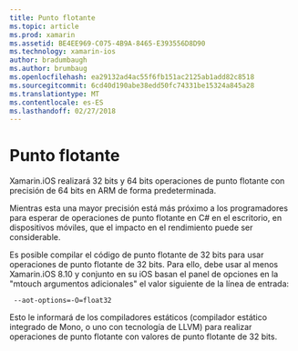 ```yaml
---
title: Punto flotante
ms.topic: article
ms.prod: xamarin
ms.assetid: BE4EE969-C075-4B9A-8465-E393556D8D90
ms.technology: xamarin-ios
author: bradumbaugh
ms.author: brumbaug
ms.openlocfilehash: ea29132ad4ac55f6fb151ac2125ab1add82c8518
ms.sourcegitcommit: 6cd40d190abe38edd50fc74331be15324a845a28
ms.translationtype: MT
ms.contentlocale: es-ES
ms.lasthandoff: 02/27/2018
---
```

# <a name="floating-point"></a>Punto flotante

Xamarin.iOS realizará 32 bits y 64 bits operaciones de punto flotante con precisión de 64 bits en ARM de forma predeterminada.  

Mientras esta una mayor precisión está más próximo a los programadores para esperar de operaciones de punto flotante en C# en el escritorio, en dispositivos móviles, que el impacto en el rendimiento puede ser considerable.

Es posible compilar el código de punto flotante de 32 bits para usar operaciones de punto flotante de 32 bits.  Para ello, debe usar al menos Xamarin.iOS 8.10 y conjunto en su iOS basan el panel de opciones en la "mtouch argumentos adicionales" el valor siguiente de la línea de entrada:

     --aot-options=-O=float32

Esto le informará de los compiladores estáticos (compilador estático integrado de Mono, o uno con tecnología de LLVM) para realizar operaciones de punto flotante con valores de punto flotante de 32 bits.
